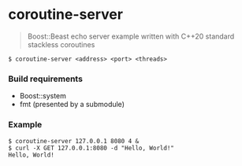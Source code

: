 # coroutine-server
> Boost::Beast echo server example written with C++20 standard stackless coroutines
``` commandline
$ coroutine-server <address> <port> <threads>
```
### Build requirements
- Boost::system
- fmt (presented by a submodule)
### Example
``` commandline
$ coroutine-server 127.0.0.1 8080 4 &
$ curl -X GET 127.0.0.1:8080 -d "Hello, World!"
Hello, World!
```
